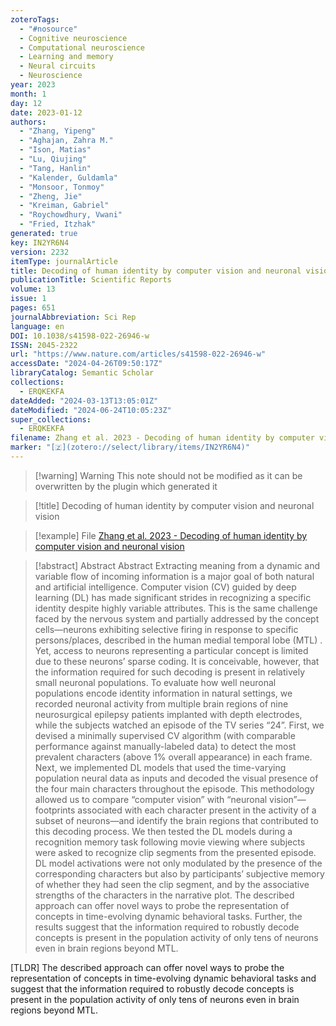 ```yaml
---
zoteroTags:
  - "#nosource"
  - Cognitive neuroscience
  - Computational neuroscience
  - Learning and memory
  - Neural circuits
  - Neuroscience
year: 2023
month: 1
day: 12
date: 2023-01-12
authors:
  - "Zhang, Yipeng"
  - "Aghajan, Zahra M."
  - "Ison, Matias"
  - "Lu, Qiujing"
  - "Tang, Hanlin"
  - "Kalender, Guldamla"
  - "Monsoor, Tonmoy"
  - "Zheng, Jie"
  - "Kreiman, Gabriel"
  - "Roychowdhury, Vwani"
  - "Fried, Itzhak"
generated: true
key: IN2YR6N4
version: 2232
itemType: journalArticle
title: Decoding of human identity by computer vision and neuronal vision
publicationTitle: Scientific Reports
volume: 13
issue: 1
pages: 651
journalAbbreviation: Sci Rep
language: en
DOI: 10.1038/s41598-022-26946-w
ISSN: 2045-2322
url: "https://www.nature.com/articles/s41598-022-26946-w"
accessDate: "2024-04-26T09:50:17Z"
libraryCatalog: Semantic Scholar
collections:
  - ERQKEKFA
dateAdded: "2024-03-13T13:05:01Z"
dateModified: "2024-06-24T10:05:23Z"
super_collections:
  - ERQKEKFA
filename: Zhang et al. 2023 - Decoding of human identity by computer vision and neuronal vision
marker: "[🇿](zotero://select/library/items/IN2YR6N4)"
---
```


>[!warning] Warning
> This note should not be modified as it can be overwritten by the plugin which generated it

> [!title] Decoding of human identity by computer vision and neuronal vision

> [!example] File
> [Zhang et al. 2023 - Decoding of human identity by computer vision and neuronal vision](Zhang%20et%20al.%202023%20-%20Decoding%20of%20human%20identity%20by%20computer%20vision%20and%20neuronal%20vision.pdf)

> [!abstract] Abstract
> Abstract
>             Extracting meaning from a dynamic and variable flow of incoming information is a major goal of both natural and artificial intelligence. Computer vision (CV) guided by deep learning (DL) has made significant strides in recognizing a specific identity despite highly variable attributes. This is the same challenge faced by the nervous system and partially addressed by the concept cells—neurons exhibiting selective firing in response to specific persons/places, described in the human medial temporal lobe (MTL) ⁠. Yet, access to neurons representing a particular concept is limited due to these neurons’ sparse coding. It is conceivable, however, that the information required for such decoding is present in relatively small neuronal populations. To evaluate how well neuronal populations encode identity information in natural settings, we recorded neuronal activity from multiple brain regions of nine neurosurgical epilepsy patients implanted with depth electrodes, while the subjects watched an episode of the TV series “24”. First, we devised a minimally supervised CV algorithm (with comparable performance against manually-labeled data) to detect the most prevalent characters (above 1% overall appearance) in each frame. Next, we implemented DL models that used the time-varying population neural data as inputs and decoded the visual presence of the four main characters throughout the episode. This methodology allowed us to compare “computer vision” with “neuronal vision”—footprints associated with each character present in the activity of a subset of neurons—and identify the brain regions that contributed to this decoding process. We then tested the DL models during a recognition memory task following movie viewing where subjects were asked to recognize clip segments from the presented episode. DL model activations were not only modulated by the presence of the corresponding characters but also by participants’ subjective memory of whether they had seen the clip segment, and by the associative strengths of the characters in the narrative plot. The described approach can offer novel ways to probe the representation of concepts in time-evolving dynamic behavioral tasks. Further, the results suggest that the information required to robustly decode concepts is present in the population activity of only tens of neurons even in brain regions beyond MTL.

[TLDR] The described approach can offer novel ways to probe the representation of concepts in time-evolving dynamic behavioral tasks and suggest that the information required to robustly decode concepts is present in the population activity of only tens of neurons even in brain regions beyond MTL.

